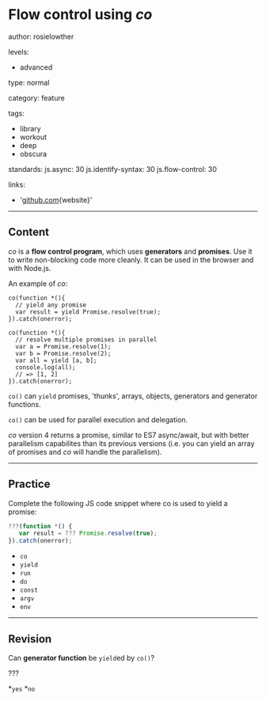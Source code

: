 # Flow control using _co_
author: rosielowther

levels:

  - advanced

type: normal

category: feature

tags:

  - library
  - workout
  - deep
  - obscura

standards:
  js.async: 30
  js.identify-syntax: 30
  js.flow-control: 30

links:

  - '[github.com](https://github.com/tj/co){website}'

---
## Content

_co_ is a **flow control program**, which uses **generators** and **promises**. Use it to write non-blocking code more cleanly. It can be used in the browser and with Node.js.

An example of *co*:

```
co(function *(){
  // yield any promise
  var result = yield Promise.resolve(true);
}).catch(onerror);

co(function *(){
  // resolve multiple promises in parallel
  var a = Promise.resolve(1);
  var b = Promise.resolve(2);
  var all = yield [a, b];
  console.log(all);
  // => [1, 2]
}).catch(onerror);
```
`co()` can `yield` promises, 'thunks', arrays, objects, generators and generator functions.

`co()` can be used for parallel execution and delegation.

_co_ version 4 returns a promise, similar to ES7 async/await, but with better parallelism capabilites than its previous versions (i.e. you can yield an array of promises and *co* will handle the parallelism).

---
## Practice

Complete the following JS code snippet where co is used to yield a promise:

```javascript
???(function *() {
   var result = ??? Promise.resolve(true);
}).catch(onerror);
```

* `co`
* `yield`
* `run`
* `do`
* `const`
* `argv`
* `env`

---
## Revision

Can **generator function** be `yield`ed by `co()`?

???

*`yes`
*`no`
